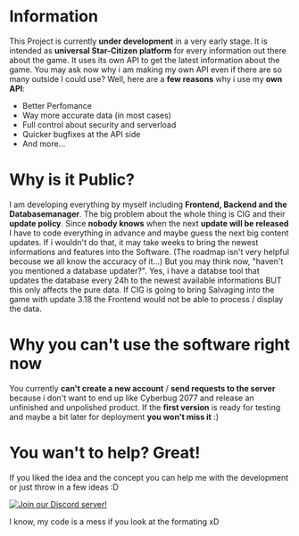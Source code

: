 
# Information

This Project is currently **under development** in a very early stage. It is intended as **universal Star-Citizen platform** for every information out there about the game. It uses its own API to get the latest information about the game. You may ask now why i am making my own API even if there are so many outside I could use? Well, here are a **few reasons** why i use my **own API**:
* Better Perfomance
* Way more accurate data (in most cases)
* Full control about security and serverload
* Quicker bugfixes at the API side
* And more...

# Why is it Public?

I am developing everything by myself including **Frontend, Backend and the Databasemanager**. The big problem about the whole thing is CIG and their **update policy**. Since **nobody knows** when the next **update will be released** I have to code everything in advance and maybe guess the next big content updates. If i wouldn't do that, it may take weeks to bring the newest informations and features into the Software. (The roadmap isn't very helpful becouse we all know the accuracy of it...) 
But you may think now, "haven't you mentioned a database updater?". Yes, i have a databse tool that updates the database every 24h to the newest available informations BUT this only affects the pure data. If CIG is going to bring Salvaging into the game with update 3.18 the Frontend would not be able to process / display the data.

# Why you can't use the software right now

You currently **can't create a new account** / **send requests to the server** because i don't want to end up like Cyberbug 2077 and release an unfinished and unpolished product. If the **first version** is ready for testing and maybe a bit later for deployment **you won't miss it** :)

# You wan't to help? Great!

If you liked the idea and the concept you can help me with the development or just throw in a few ideas :D

[![Join our Discord server!](https://invidget.switchblade.xyz/4ZgQjVsUyR)](https://discord.gg/4ZgQjVsUyR)







I know, my code is a mess if you look at the formating xD
